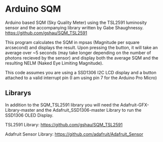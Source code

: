 <h1>Arduino SQM </h1>

Arduino based SQM (Sky Quality Meter) using the TSL2591 luminosity sensor and the accompanying library written by Gabe Shaughnessy.
https://github.com/gshau/SQM_TSL2591

This program calculates the SQM in mpsas (Magnitude per square arcsecond) and displays the result. Upon pressing the button, it will take an average over ~5 seconds (may take longer depending on the number of photons recieved by the sensor) and display both the average SQM and the resulting NELM (Naked Eye Limiting Magnitude).

This code assumes you are using a SSD1306 I2C LCD display and a button attached to a valid interrupt pin (I am using pin 7 for the Arduino Pro Micro)

<h2>Librarys</h2>

In addition to the SQM_TSL2591 library you will need the Adafruit-GFX-Library-master and the Adafruit_SSD1306-master Library to run the SSD1306 OLED Display.

TSL2591 Library:
https://github.com/gshau/SQM_TSL2591

Adafruit Sensor Library:
https://github.com/adafruit/Adafruit_Sensor

